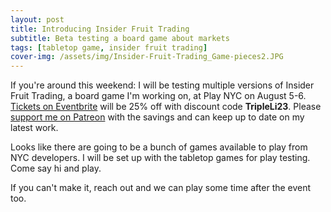 ```yaml
---
layout: post
title: Introducing Insider Fruit Trading
subtitle: Beta testing a board game about markets
tags: [tabletop game, insider fruit trading]
cover-img: /assets/img/Insider-Fruit-Trading_Game-pieces2.JPG
---
```


If you're around this weekend: I will be testing multiple versions of Insider Fruit Trading, a board game I'm working on, at Play NYC on August 5-6. [Tickets on Eventbrite](https://www.eventbrite.com/e/play-nyc-2023-tickets-573315240317) will be 25% off with discount code **TripleLi23**. Please [support me on Patreon](https://patreon.com/TripleLi) with the savings and can keep up to date on my latest work.

Looks like there are going to be a bunch of games available to play from NYC developers. I will be set up with the tabletop games for play testing. Come say hi and play.

If you can't make it, reach out and we can play some time after the event too.
